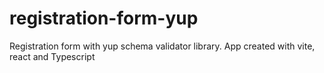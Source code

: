 # registration-form-yup
Registration form with yup schema validator library. App created with vite, react and Typescript
